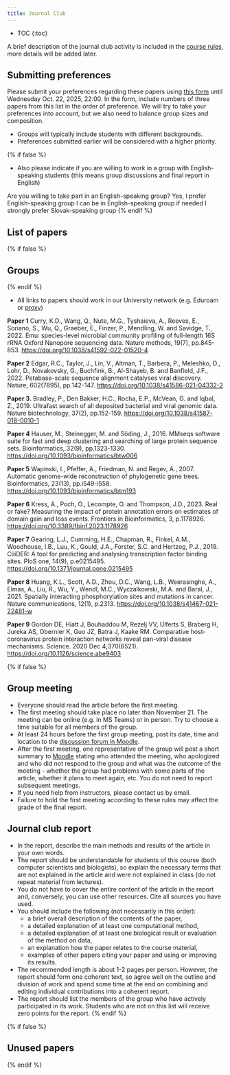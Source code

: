 ```yaml
---
title: Journal Club
---
```


* TOC
{:toc}


A brief description of the journal club activity is included in the [course rules](./Rules.html#journal-club), more details will be added later.


## Submitting preferences

Please submit your preferences regarding these papers using [this form](https://forms.gle/K7BZJD5fA3wRmmXk8) until Wednesday Oct. 22, 2025, 22:00. In the form, include numbers of three papers from this list in the order of preference.
We will try to take your preferences into account, but we also need to balance group sizes and composition. 

* Groups will typically include students with different backgrounds.
* Preferences submitted earlier will be considered with a higher priority.

{% if false %}
* Also please indicate if you are willing to work in a group with English-speaking students (this means group discussions and final report in English)

Are you willing to take part in an English-speaking group?
Yes, I prefer English-speaking group
I can be in English-speaking group if needed
I strongly prefer Slovak-speaking group
{% endif %}


## List of papers


{% if false %}
## Groups
{% endif %}

* All links to papers should work in our University network (e.g.
    Eduroam or [proxy](https://uniba.sk/index.php?id=6828))

**Paper 1** Curry, K.D., Wang, Q., Nute, M.G., Tyshaieva, A., Reeves, E.,
Soriano, S., Wu, Q., Graeber, E., Finzer, P., Mendling, W. and Savidge,
T., 2022. Emu: species-level microbial community profiling of
full-length 16S rRNA Oxford Nanopore sequencing data. Nature methods,
19(7), pp.845-853. <https://doi.org/10.1038/s41592-022-01520-4>

**Paper 2** Edgar, R.C., Taylor, J., Lin, V., Altman, T., Barbera, P., Meleshko,
D., Lohr, D., Novakovsky, G., Buchfink, B., Al-Shayeb, B. and Banfield,
J.F., 2022. Petabase-scale sequence alignment catalyses viral discovery.
Nature, 602(7895), pp.142-147.
<https://doi.org/10.1038/s41586-021-04332-2>

**Paper 3.** Bradley, P., Den Bakker, H.C., Rocha, E.P., McVean, G. and Iqbal,
Z., 2019. Ultrafast search of all deposited bacterial and viral genomic
data. Nature biotechnology, 37(2), pp.152-159.
<https://doi.org/10.1038/s41587-018-0010-1> 

**Paper 4** Hauser, M., Steinegger, M. and Söding, J., 2016. MMseqs software suite for fast and deep clustering and searching of large protein sequence sets. Bioinformatics, 32(9), pp.1323-1330. <https://doi.org/10.1093/bioinformatics/btw006>

**Paper 5** Wapinski, I., Pfeffer, A., Friedman, N. and Regev, A., 2007. Automatic genome-wide reconstruction of phylogenetic gene trees. Bioinformatics, 23(13), pp.i549-i558. <https://doi.org/10.1093/bioinformatics/btm193>

**Paper 6** Kress, A., Poch, O., Lecompte, O. and Thompson, J.D., 2023. Real or fake? Measuring the impact of protein annotation errors on estimates of domain gain and loss events. Frontiers in Bioinformatics, 3, p.1178926. <https://doi.org/10.3389/fbinf.2023.1178926>

**Paper 7** Gearing, L.J., Cumming, H.E., Chapman, R., Finkel, A.M., Woodhouse, I.B., Luu, K., Gould, J.A., Forster, S.C. and Hertzog, P.J., 2019. CiiiDER: A tool for predicting and analysing transcription factor binding sites. PloS one, 14(9), p.e0215495. <https://doi.org/10.1371/journal.pone.0215495>

**Paper 8** Huang, K.L., Scott, A.D., Zhou, D.C., Wang, L.B., Weerasinghe, A.,
Elmas, A., Liu, R., Wu, Y., Wendl, M.C., Wyczalkowski, M.A. and Baral,
J., 2021. Spatially interacting phosphorylation sites and mutations in
cancer. Nature communications, 12(1), p.2313.
<https://doi.org/10.1038/s41467-021-22481-w> 

**Paper 9** Gordon DE, Hiatt J, Bouhaddou M, Rezelj VV, Ulferts S, Braberg H,
Jureka AS, Obernier K, Guo JZ, Batra J, Kaake RM. Comparative
host-coronavirus protein interaction networks reveal pan-viral disease
mechanisms. Science. 2020 Dec 4;370(6521).
<https://doi.org/10.1126/science.abe9403>

{% if false %}
## Group meeting 

  - Everyone should read the article before the first
    meeting.
  - The first meeting should take place no later than November 21. The
    meeting can be online (e.g. in MS Teams) or in person. Try to choose
    a time suitable for all members of the group.
  - At least 24 hours before the first group meeting, post its date,
    time and location to the [discussion forum in Moodle](https://moodle.uniba.sk/mod/forum/view.php?id=133956).
  - After the first meeting, one representative of the group will post a
    short summary to [Moodle](https://moodle.uniba.sk/mod/assign/view.php?id=133951) stating
    who attended the meeting, who apologized and who did not respond to
    the group and what was the outcome of the meeting - whether the
    group had problems with some parts of the article, whether it plans
    to meet again, etc. You do not need to report subsequent meetings.
  - If you need help from instructors, please contact us by email.
  - Failure to hold the first meeting according to these rules may
    affect the grade of the final report.

## Journal club report

  - In the report, describe the main methods and results of the article
    in your own words.
  - The report should be understandable for students of this course
    (both computer scientists and biologists), so explain the necessary
    terms that are not explained in the article and were not explained in class (do not repeat material from lectures).
  - You do not have to cover the entire content of the article in the
    report and, conversely, you can use other resources. Cite all sources you have used.
  - You should include the following (not necessarily in this order):
    - a brief overall description of the contents of the paper,
    - a detailed explanation of at least one computational method,
    - a detailed explanation of at least one biological result or evaluation of the method on data,
    - an explanation how the paper relates to the course material,
    - examples of other papers citing your paper and using or improving its results.
  - The recommended length is about 1-2 pages per person. However, the
    report should form one coherent text, so agree well on the outline
    and division of work and spend some time at the end on combining and
    editing individual contributions into a coherent report.
  - The report should list the members of the group who have actively
    participated in its work. Students who are not on this list will
    receive zero points for the report.
{% endif %}

{% if false %}
## Unused papers

{% endif %}